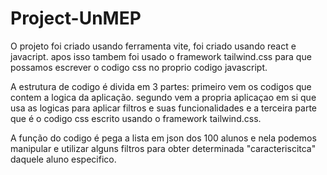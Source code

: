 # Project-UnMEP
O projeto foi criado usando ferramenta vite, foi criado usando react e javacript. apos isso tambem foi usado o framework tailwind.css para que possamos escrever o codigo css
no proprio codigo javascript. 

A estrutura de codigo é divida em 3 partes: primeiro vem os codigos que contem a logica da aplicação. segundo vem a propria aplicaçao em si que usa as logicas para aplicar filtros e suas funcionalidades e a terceira parte que é o codigo css escrito usando o framework tailwind.css.

A função do codigo é pega a lista em json dos 100 alunos e nela podemos manipular e utilizar alguns filtros para obter determinada "caracteriscitca" daquele aluno especifico.


